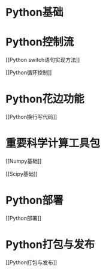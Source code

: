 # Python基础







# Python控制流

[[Python switch语句实现方法]]

[[Python循环控制]]


# Python花边功能

[[Python换行写代码]]


# 重要科学计算工具包

[[Numpy基础]]

[[Scipy基础]]


# Python部署

[[Python部署]]

# Python打包与发布

[[Python打包与发布]]



